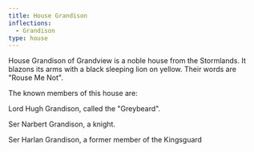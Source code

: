 ```yaml
---
title: House Grandison
inflections:
  - Grandison
type: house
---
```


House Grandison of Grandview is a noble house from the Stormlands. It blazons its arms with a black sleeping lion on yellow. Their words are "Rouse Me Not".

The known members of this house are:

Lord Hugh Grandison, called the "Greybeard".

Ser Narbert Grandison, a knight.

Ser Harlan Grandison, a former member of the Kingsguard


